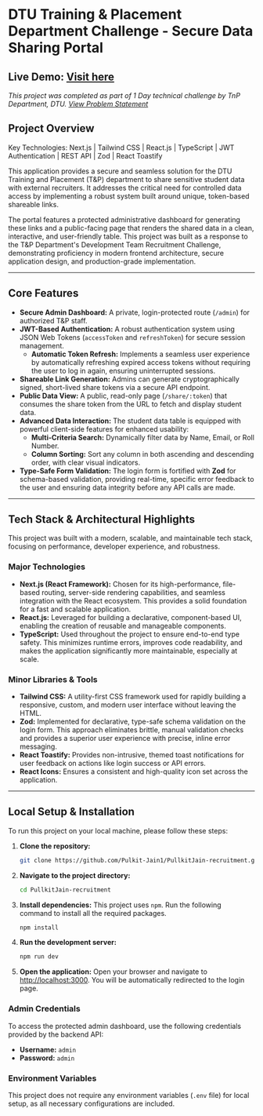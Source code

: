# DTU Training & Placement Department Challenge - Secure Data Sharing Portal

**Live Demo:** [Visit here](https://pullkit-jain-recruitment.vercel.app/)
---

*This project was completed as part of 1 Day technical challenge by TnP Department, DTU. [View Problem Statement](https://manitvig.github.io/dtu-tnp-dev-team-recruitment-2025/)*

## Project Overview
Key Technologies: Next.js |  Tailwind CSS | React.js | TypeScript | JWT Authentication | REST API | Zod | React Toastify

This application provides a secure and seamless solution for the DTU Training and Placement (T&P) department to share sensitive student data with external recruiters. It addresses the critical need for controlled data access by implementing a robust system built around unique, token-based shareable links.

The portal features a protected administrative dashboard for generating these links and a public-facing page that renders the shared data in a clean, interactive, and user-friendly table. This project was built as a response to the T&P Department's Development Team Recruitment Challenge, demonstrating proficiency in modern frontend architecture, secure application design, and production-grade implementation.

---

## Core Features

*   **Secure Admin Dashboard:** A private, login-protected route (`/admin`) for authorized T&P staff.
*   **JWT-Based Authentication:** A robust authentication system using JSON Web Tokens (`accessToken` and `refreshToken`) for secure session management.
    *   **Automatic Token Refresh:** Implements a seamless user experience by automatically refreshing expired access tokens without requiring the user to log in again, ensuring uninterrupted sessions.
*   **Shareable Link Generation:** Admins can generate cryptographically signed, short-lived share tokens via a secure API endpoint.
*   **Public Data View:** A public, read-only page (`/share/:token`) that consumes the share token from the URL to fetch and display student data.
*   **Advanced Data Interaction:** The student data table is equipped with powerful client-side features for enhanced usability:
    *   **Multi-Criteria Search:** Dynamically filter data by Name, Email, or Roll Number.
    *   **Column Sorting:** Sort any column in both ascending and descending order, with clear visual indicators.
*   **Type-Safe Form Validation:** The login form is fortified with **Zod** for schema-based validation, providing real-time, specific error feedback to the user and ensuring data integrity before any API calls are made.

---

## Tech Stack & Architectural Highlights

This project was built with a modern, scalable, and maintainable tech stack, focusing on performance, developer experience, and robustness.

### Major Technologies
*   **Next.js (React Framework):** Chosen for its high-performance, file-based routing, server-side rendering capabilities, and seamless integration with the React ecosystem. This provides a solid foundation for a fast and scalable application.
*   **React.js:** Leveraged for building a declarative, component-based UI, enabling the creation of reusable and manageable components.
*   **TypeScript:** Used throughout the project to ensure end-to-end type safety. This minimizes runtime errors, improves code readability, and makes the application significantly more maintainable, especially at scale.

### Minor Libraries & Tools
*   **Tailwind CSS:** A utility-first CSS framework used for rapidly building a responsive, custom, and modern user interface without leaving the HTML.
*   **Zod:** Implemented for declarative, type-safe schema validation on the login form. This approach eliminates brittle, manual validation checks and provides a superior user experience with precise, inline error messaging.
*   **React Toastify:** Provides non-intrusive, themed toast notifications for user feedback on actions like login success or API errors.
*   **React Icons:** Ensures a consistent and high-quality icon set across the application.

---

## Local Setup & Installation

To run this project on your local machine, please follow these steps:

1.  **Clone the repository:**
    ```bash
    git clone https://github.com/Pulkit-Jain1/PullkitJain-recruitment.git
    ```

2.  **Navigate to the project directory:**
    ```bash
    cd PullkitJain-recruitment
    ```

3.  **Install dependencies:**
    This project uses `npm`. Run the following command to install all the required packages.
    ```bash
    npm install
    ```

4.  **Run the development server:**
    ```bash
    npm run dev
    ```

5.  **Open the application:**
    Open your browser and navigate to [http://localhost:3000](http://localhost:3000). You will be automatically redirected to the login page.

### Admin Credentials

To access the protected admin dashboard, use the following credentials provided by the backend API:
-   **Username:** `admin`
-   **Password:** `admin`

### Environment Variables

This project does not require any environment variables (`.env` file) for local setup, as all necessary configurations are included.
